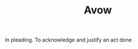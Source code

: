 ---
title: Avow
permalink: "/definitions/avow.html"
body: In pleading. To acknowledge and justify an act done
published_at: '2018-07-07'
layout: post
---